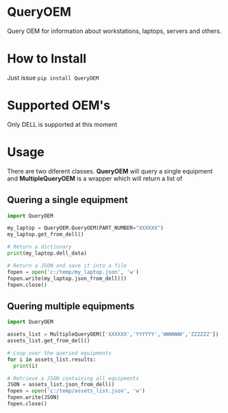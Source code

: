 # QueryOEM
Query OEM for information about workstations, laptops, servers and others.

# How to Install
Just issue ```pip install QueryOEM```

# Supported OEM's
Only DELL is supported at this moment

# Usage
There are two diferent classes. **QueryOEM** will query a single equipment and **MultipleQueryOEM** is a wrapper
which will return a list of <QueryOEM>

## Quering a single equipment
```python
import QueryOEM

my_laptop = QueryOEM.QueryOEM(PART_NUMBER="XXXXXX")
my_laptop.get_from_dell()

# Return a dictionary
print(my_laptop.dell_data)

# Return a JSON and save it into a file
fopen = open('c:/temp/my_laptop.json', 'w')
fopen.write(my_laptop.json_from_dell())
fopen.close()
```

## Quering multiple equipments
```python
import QueryOEM

assets_list = MultipleQueryOEM(['XXXXXX','YYYYYY','WWWWWW','ZZZZZZ'])
assets_list.get_from_dell()

# Loop over the queried equipments
for i in assets_list.results:
  print(i)

# Retrieve a JSON containing all equipments
JSON = assets_list.json_from_dell()
fopen = open('c:/temp/assets_list.json', 'w')
fopen.write(JSON)
fopen.close()
```
